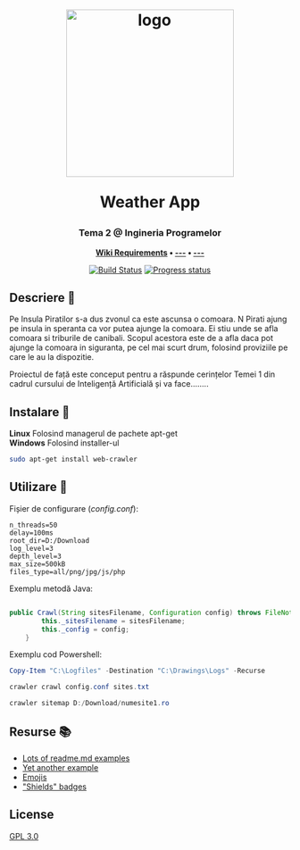 <h1 align="center">
	<img
		width="300"
		alt="logo"
		src="https://cdn.givingcompass.org/wp-content/uploads/2019/12/02081412/Climate-Change-and-the-New-Language-of-Weather-800x450.jpg">
	<p>Weather App</p>
</h1>
<h3 align="center">
	Tema 2 @ Ingineria Programelor
</h3>
<p align="center">
	<strong>
		<a href="https://wiki.mta.ro/c/4/ip/lab/tema2-2020">Wiki Requirements</a>
		•
		<a href="https://docs.google.com/document/d/11szgR8-hIbZpbWlpFhaholPJg9oxO2bLi_jbBeudsNo/edit">---</a>
		•
		<a href="https://google.com">---</a>
	</strong>
</p>
<p align="center">
	<a href="https://github.com/GabrielStoica/WebCrawler/tree/master/src"><img
		alt="Build Status"
		src="https://github.com/thelounge/thelounge/workflows/Build/badge.svg"></a>
	<a href="https://github.com/VertUnix/WeatherApp"><img
		alt="Progress status"
		src="https://img.shields.io/badge/Progress-under%20construction-yellow"></a>
</p>


## Descriere :page_facing_up:

Pe Insula Piratilor s-a dus zvonul ca este ascunsa o comoara. N Pirati ajung pe insula in speranta ca vor putea ajunge la comoara. Ei stiu unde se afla comoara si triburile de canibali. Scopul acestora este de a afla daca pot ajunge la comoara in siguranta, pe cel mai scurt drum, folosind proviziile pe care le au la dispozitie.
 
Proiectul de față este conceput pentru a răspunde cerințelor Temei 1 din cadrul cursului de Inteligență Artificială și va face........

## Instalare :wrench:

**Linux** Folosind managerul de pachete apt-get \
**Windows** Folosind installer-ul 

```bash
sudo apt-get install web-crawler
```

## Utilizare :satellite:

Fișier de configurare (*config.conf*):

```text
n_threads=50
delay=100ms
root_dir=D:/Download
log_level=3
depth_level=3
max_size=500kB
files_type=all/png/jpg/js/php
```

Exemplu metodă Java:

```java

public Crawl(String sitesFilename, Configuration config) throws FileNotFoundException {
        this._sitesFilename = sitesFilename;
        this._config = config;
    }
```

Exemplu cod Powershell:
```powershell
Copy-Item "C:\Logfiles" -Destination "C:\Drawings\Logs" -Recurse

crawler crawl config.conf sites.txt

crawler sitemap D:/Download/numesite1.ro
```

## Resurse :books:

- [Lots of readme.md examples][1]
- [Yet another example][2]
- [Emojis][3]
- ["Shields" badges][4]

[1]: https://github.com/matiassingers/awesome-readme
[2]: https://www.makeareadme.com/
[3]: https://gist.github.com/rxaviers/7360908
[4]: https://shields.io/

## License
[GPL 3.0](https://www.gnu.org/licenses/gpl-3.0.html)
